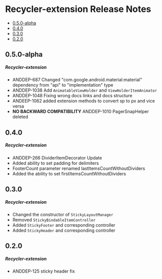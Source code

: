 # Recycler-extension Release Notes

- [0.5.0-alpha](#050-alpha)
- [0.4.0](#040)
- [0.3.0](#030)
- [0.2.0](#020)

## 0.5.0-alpha
##### Recycler-extension
* ANDDEP-687 Changed "com.google.android.material:material" dependency
  from "api" to "implementation" type
* ANDDEP-1038 Add `AnimatableViewHolder` and `ViewHolderItemAnimator`
* ANDDEP-1048 Fixing wrong docs links and docs structure
* ANDEEP-1062 added extension methods to convert sp to px and vice versa
* **NO BACKWARD COMPATIBILITY** ANDDEP-1010 PagerSnapHelper deleted
## 0.4.0
##### Recycler-extension
* ANDDEP-266 DividerItemDecorator Update
* Added ability to set padding for delimiters
* FooterCount parameter renamed lastItemsCountWithoutDividers
* Added the ability to set firstItemsCountWithoutDividers
## 0.3.0
##### Recycler-extension
* Changed the constructor of `StickyLayoutManager`
* Removed `StickyBindableItemController`
* Added `StickyFooter` and corresponding controller
* Added `StickyHeader` and corresponding controller
## 0.2.0
##### Recycler-extension
* ANDDEP-125 sticky header fix